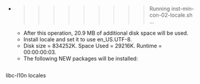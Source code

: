 * >>>>>>>>> Running inst-min-con-02-locale.sh ...
  * After this operation, 20.9 MB of additional disk space will be used.
  * Install locale and set it to use en_US.UTF-8.
  * Disk size = 834252K. Space Used = 29216K. Runtime = 00:00:00:03.
  * The following NEW packages will be installed:
  ```bash
libc-l10n locales
  ```
